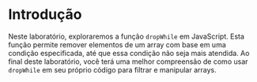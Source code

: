 # Introdução

Neste laboratório, exploraremos a função `dropWhile` em JavaScript. Esta função permite remover elementos de um array com base em uma condição especificada, até que essa condição não seja mais atendida. Ao final deste laboratório, você terá uma melhor compreensão de como usar `dropWhile` em seu próprio código para filtrar e manipular arrays.
